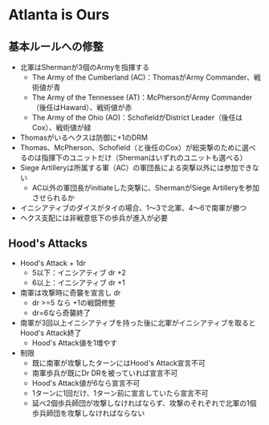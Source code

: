 # Atlanta is Ours

## 基本ルールへの修整

- 北軍はShermanが3個のArmyを指揮する
  - The Army of the Cumberland (AC)：ThomasがArmy Commander、戦術値が青
  - The Army of the Tennessee (AT)：McPhersonがArmy Commander（後任はHaward）、戦術値が赤
  - The Army of the Ohio (AO)：SchofieldがDistrict Leader（後任はCox）、戦術値が緑
- Thomasがいるヘクスは防御に+1のDRM
- Thomas、McPherson、Schofield（と後任のCox）が総突撃のために選べるのは指揮下のユニットだけ（Shermanはいずれのユニットも選べる）
- Siege Artilleryは所属する軍（AC）の軍団長による突撃以外には参加できない
  - AC以外の軍団長がinitiateした突撃に、ShermanがSiege Artilleryを参加させられるか
- イニシアティブのダイスがタイの場合、1～3で北軍、4～6で南軍が勝つ
- ヘクス支配には非戦意低下の歩兵が進入が必要

## Hood's Attacks
- Hood's Attack + 1dr
  - 5以下：イニシアティブ dr +2
  - 6以上：イニシアティブ dr +1
- 南軍は攻撃時に奇襲を宣言し dr
  - dr >=5 なら +1の戦闘修整
  - dr=6なら奇襲終了
- 南軍が3回以上イニシアティブを持った後に北軍がイニシアティブを取るとHood's Attack終了
  - Hood's Attack値を1増やす
- 制限
  - 既に南軍が攻撃したターンにはHood's Attack宣言不可
  - 南軍歩兵が既にDr DRを被っていれば宣言不可
  - Hood's Attack値が6なら宣言不可
  - 1ターンに1回だけ、1ターン前に宣言していたら宣言不可
  - 延べ2個歩兵師団が攻撃しなければならず、攻撃のそれぞれで北軍の1個歩兵師団を攻撃しなければならない
